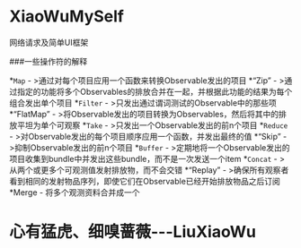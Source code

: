 # XiaoWuMySelf
网络请求及简单UI框架

###一些操作符的解释

*`Map`  - >通过对每个项目应用一个函数来转换Observable发出的项目
*“Zip” - >通过指定的功能将多个Observables的排放合并在一起，并根据此功能的结果为每个组合发出单个项目
*`Filter`  - >只发出通过谓词测试的Observable中的那些项
*“FlatMap” - >将Observable发出的项目转换为Observables，然后将其中的排放平坦为单个可观察
*`Take`  - >只发出一个Observable发出的前n个项目
*`Reduce`  - >对Observable发出的每个项目顺序应用一个函数，并发出最终的值
*“Skip” - >抑制Observable发出的前n个项目
*`Buffer`  - >定期地将一个Observable发出的项目收集到bundle中并发出这些bundle，而不是一次发送一个item
*`Concat`  - >从两个或更多个可观测值发射排放物，而不会交错
*“Replay” - >确保所有观察者看到相同的发射物品序列，即使它们在Observable已经开始排放物品之后订阅
*Merge - 将多个观测资料合并成一个

# 心有猛虎、细嗅蔷薇---LiuXiaoWu

